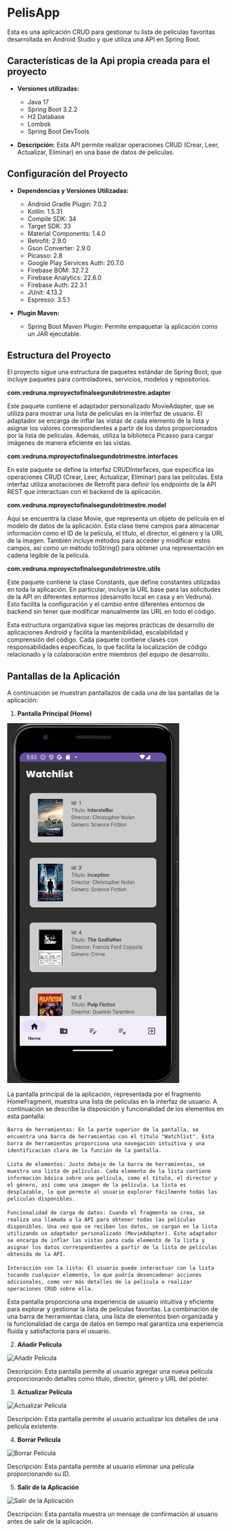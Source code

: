 # PelisApp

Esta es una aplicación CRUD para gestionar tu lista de películas favoritas desarrollada en Android Studio y que utiliza una API en Spring Boot.

## Características de la Api propia creada para el proyecto

- **Versiones utilizadas:**
  - Java 17
  - Spring Boot 3.2.2
  - H2 Database
  - Lombok
  - Spring Boot DevTools
  
- **Descripción:**
  Esta API permite realizar operaciones CRUD (Crear, Leer, Actualizar, Eliminar) en una base de datos de películas.
  
## Configuración del Proyecto

- **Dependencias y Versiones Utilizadas:**
  - Android Gradle Plugin: 7.0.2
  - Kotlin: 1.5.31
  - Compile SDK: 34
  - Target SDK: 33
  - Material Components: 1.4.0
  - Retrofit: 2.9.0
  - Gson Converter: 2.9.0
  - Picasso: 2.8
  - Google Play Services Auth: 20.7.0
  - Firebase BOM: 32.7.2
  - Firebase Analytics: 22.6.0
  - Firebase Auth: 22.3.1
  - JUnit: 4.13.2
  - Espresso: 3.5.1

- **Plugin Maven:**
  - Spring Boot Maven Plugin: Permite empaquetar la aplicación como un JAR ejecutable.


## Estructura del Proyecto

El proyecto sigue una estructura de paquetes estándar de Spring Boot, que incluye paquetes para controladores, servicios, modelos y repositorios.

**com.vedruna.mproyectofinalsegundotrimestre.adapter**

Este paquete contiene el adaptador personalizado MovieAdapter, que se utiliza para mostrar una lista de películas en la interfaz de usuario. El adaptador se encarga de inflar las vistas de cada elemento de la lista y asignar los valores correspondientes a partir de los datos proporcionados por la lista de películas. Además, utiliza la biblioteca Picasso para cargar imágenes de manera eficiente en las vistas.

**com.vedruna.mproyectofinalsegundotrimestre.interfaces**

En este paquete se define la interfaz CRUDInterfaces, que especifica las operaciones CRUD (Crear, Leer, Actualizar, Eliminar) para las películas. Esta interfaz utiliza anotaciones de Retrofit para definir los endpoints de la API REST que interactúan con el backend de la aplicación.

**com.vedruna.mproyectofinalsegundotrimestre.model**

Aquí se encuentra la clase Movie, que representa un objeto de película en el modelo de datos de la aplicación. Esta clase tiene campos para almacenar información como el ID de la película, el título, el director, el género y la URL de la imagen. También incluye métodos para acceder y modificar estos campos, así como un método toString() para obtener una representación en cadena legible de la película.

**com.vedruna.mproyectofinalsegundotrimestre.utils**

Este paquete contiene la clase Constants, que define constantes utilizadas en toda la aplicación. En particular, incluye la URL base para las solicitudes de la API en diferentes entornos (desarrollo local en casa y en Vedruna). Esto facilita la configuración y el cambio entre diferentes entornos de backend sin tener que modificar manualmente las URL en todo el código.

Esta estructura organizativa sigue las mejores prácticas de desarrollo de aplicaciones Android y facilita la mantenibilidad, escalabilidad y comprensión del código. Cada paquete contiene clases con responsabilidades específicas, lo que facilita la localización de código relacionado y la colaboración entre miembros del equipo de desarrollo.

## Pantallas de la Aplicación

A continuación se muestran pantallazos de cada una de las pantallas de la aplicación:

1. **Pantalla Principal (Home)**

![Pantalla Principal](https://github.com/dblancou/AppCRUDenAndroidStudio/blob/main/images/CapturaHome.JPG?raw=true)

La pantalla principal de la aplicación, representada por el fragmento HomeFragment, muestra una lista de películas en la interfaz de usuario. A continuación se describe la disposición y funcionalidad de los elementos en esta pantalla:

    Barra de herramientas: En la parte superior de la pantalla, se encuentra una barra de herramientas con el título "Watchlist". Esta barra de herramientas proporciona una navegación intuitiva y una identificación clara de la función de la pantalla.

    Lista de elementos: Justo debajo de la barra de herramientas, se muestra una lista de películas. Cada elemento de la lista contiene información básica sobre una película, como el título, el director y el género, así como una imagen de la película. La lista es desplazable, lo que permite al usuario explorar fácilmente todas las películas disponibles.

    Funcionalidad de carga de datos: Cuando el fragmento se crea, se realiza una llamada a la API para obtener todas las películas disponibles. Una vez que se reciben los datos, se cargan en la lista utilizando un adaptador personalizado (MovieAdapter). Este adaptador se encarga de inflar las vistas para cada elemento de la lista y asignar los datos correspondientes a partir de la lista de películas obtenida de la API.

    Interacción con la lista: El usuario puede interactuar con la lista tocando cualquier elemento, lo que podría desencadenar acciones adicionales, como ver más detalles de la película o realizar operaciones CRUD sobre ella.

Esta pantalla proporciona una experiencia de usuario intuitiva y eficiente para explorar y gestionar la lista de películas favoritas. La combinación de una barra de herramientas clara, una lista de elementos bien organizada y la funcionalidad de carga de datos en tiempo real garantiza una experiencia fluida y satisfactoria para el usuario.

2. **Añadir Película**

![Añadir Película](screenshots/create_movie_screen.png)

Descripción: Esta pantalla permite al usuario agregar una nueva película proporcionando detalles como título, director, género y URL del póster.

3. **Actualizar Película**

![Actualizar Película](screenshots/update_movie_screen.png)

Descripción: Esta pantalla permite al usuario actualizar los detalles de una película existente.

4. **Borrar Película**

![Borrar Película](screenshots/delete_movie_screen.png)

Descripción: Esta pantalla permite al usuario eliminar una película proporcionando su ID.

5. **Salir de la Aplicación**

![Salir de la Aplicación](screenshots/exit_screen.png)

Descripción: Esta pantalla muestra un mensaje de confirmación al usuario antes de salir de la aplicación.

